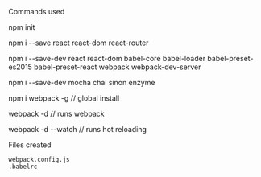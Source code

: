 Commands used

npm init

npm i --save react react-dom react-router

npm i --save-dev react react-dom babel-core babel-loader babel-preset-es2015 babel-preset-react webpack webpack-dev-server

npm i --save-dev mocha chai sinon enzyme

npm i webpack -g // global install

webpack -d      // runs webpack

webpack -d --watch      // runs hot reloading

Files created

    webpack.config.js
    .babelrc

